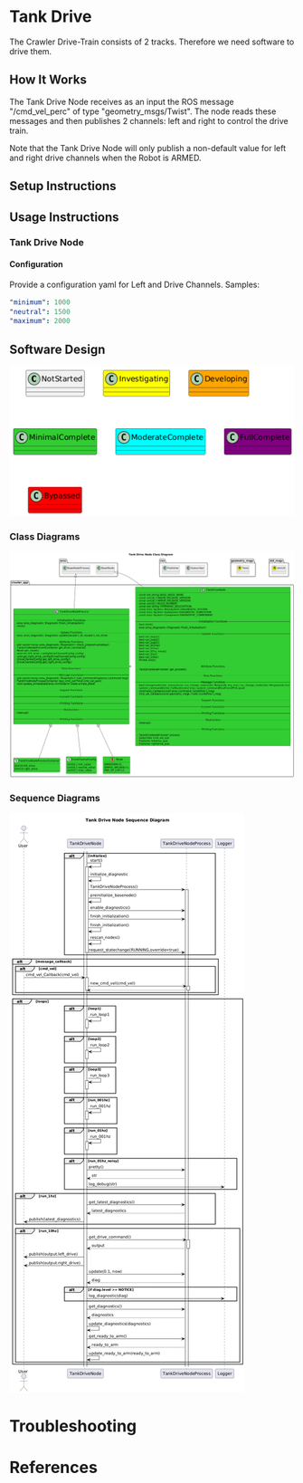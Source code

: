 # Tank Drive
The Crawler Drive-Train consists of 2 tracks.  Therefore we need software to drive them.

## How It Works
The Tank Drive Node receives as an input the ROS message "/cmd_vel_perc" of type "geometry_msgs/Twist".  The node reads these messages and then publishes 2 channels: left and right to control the drive train.

Note that the Tank Drive Node will only publish a non-default value for left and right drive channels when the Robot is ARMED.

## Setup Instructions


## Usage Instructions
### Tank Drive Node

#### Configuration
Provide a configuration yaml for Left and Drive Channels.
Samples:
```yaml
"minimum": 1000
"neutral": 1500
"maximum": 2000
```

## Software Design
![](../../output/Legend.png)
### Class Diagrams
![](../../../nodes/TankDriveNode/doc/output/TankDriveNodeClassDiagram.png)

### Sequence Diagrams
![](../../../nodes/TankDriveNode/doc/output/TankDriveNodeSequenceDiagram.png)

# Troubleshooting


# References
